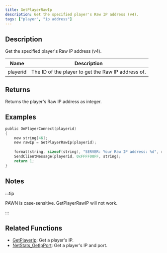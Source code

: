 ```yaml
---
title: GetPlayerRawIp
description: Get the specified player's Raw IP address (v4).
tags: ["player", "ip address"]
---
```


<VersionWarn version='omp v1.1.0.2612' />

## Description

Get the specified player's Raw IP address (v4).

| Name     | Description  |
| -------- | ------------------------- |
| playerid | The ID of the player to get the Raw IP address of.  |

## Returns

Returns the player's Raw IP address as integer.

## Examples

```c
public OnPlayerConnect(playerid)
{
    new string[46];
    new rawIp = GetPlayerRawIp(playerid);
    
    format(string, sizeof(string), "SERVER: Your Raw IP address: %d", rawIp);
    SendClientMessage(playerid, 0xFFFF00FF, string);
    return 1;
}
```

## Notes

:::tip

PAWN is case-sensitive. GetPlayerRawIP will not work. 

:::

## Related Functions

- [GetPlayerIp](GetPlayerIp): Get a player's IP.
- [NetStats_GetIpPort](NetStats_GetIpPort): Get a player's IP and port.

